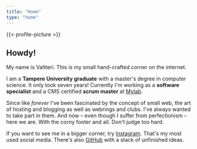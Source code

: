 ```yaml
---
title: "Home"
type: "home"
---
```


{{< profile-picture >}}

## Howdy!

My name is Valtteri. This is my small hand-crafted corner on the internet.

I am a **Tampere University graduate** with a master's degree in
computer science. It only took seven years! Currently I'm working as a
**software specialist** and a CMS certified **scrum master** at [Mylab][mylab].

Since like _forever_ I've been fascinated by the concept of small web, the art
of hosting and blogging as well as webrings and clubs. I've always wanted
to take part in them. And now – even though I suffer from perfectionism – here
we are. With the corny footer and all. Don't judge too hard.

If you want to see me in a bigger corner, try [Instagram][ig]. That's my most
used social media. There's also [GitHub][gh] with a stack of unfinished ideas.

[mylab]: https://mylab.fi/en/
[512kb]: https://512kb.club/
[ig]: https://instagram.com/tastulad
[gh]: https://github.com/tastula

